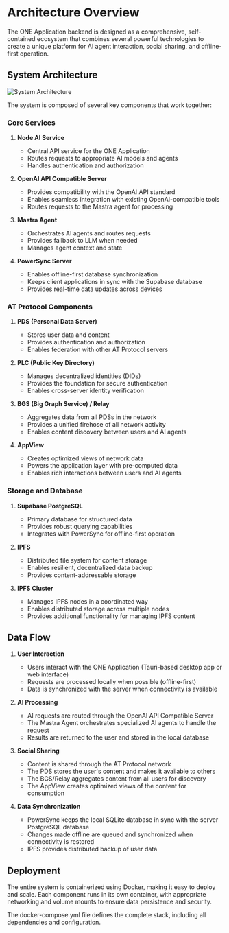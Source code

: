 # Architecture Overview

The ONE Application backend is designed as a comprehensive, self-contained ecosystem that combines several powerful technologies to create a unique platform for AI agent interaction, social sharing, and offline-first operation.

## System Architecture

![System Architecture](https://via.placeholder.com/800x600.png?text=ONE+Application+Architecture)

The system is composed of several key components that work together:

### Core Services

1. **Node AI Service**
   - Central API service for the ONE Application
   - Routes requests to appropriate AI models and agents
   - Handles authentication and authorization

2. **OpenAI API Compatible Server**
   - Provides compatibility with the OpenAI API standard
   - Enables seamless integration with existing OpenAI-compatible tools
   - Routes requests to the Mastra agent for processing

3. **Mastra Agent**
   - Orchestrates AI agents and routes requests
   - Provides fallback to LLM when needed
   - Manages agent context and state

4. **PowerSync Server**
   - Enables offline-first database synchronization
   - Keeps client applications in sync with the Supabase database
   - Provides real-time data updates across devices

### AT Protocol Components

1. **PDS (Personal Data Server)**
   - Stores user data and content
   - Provides authentication and authorization
   - Enables federation with other AT Protocol servers

2. **PLC (Public Key Directory)**
   - Manages decentralized identities (DIDs)
   - Provides the foundation for secure authentication
   - Enables cross-server identity verification

3. **BGS (Big Graph Service) / Relay**
   - Aggregates data from all PDSs in the network
   - Provides a unified firehose of all network activity
   - Enables content discovery between users and AI agents

4. **AppView**
   - Creates optimized views of network data
   - Powers the application layer with pre-computed data
   - Enables rich interactions between users and AI agents

### Storage and Database

1. **Supabase PostgreSQL**
   - Primary database for structured data
   - Provides robust querying capabilities
   - Integrates with PowerSync for offline-first operation

2. **IPFS**
   - Distributed file system for content storage
   - Enables resilient, decentralized data backup
   - Provides content-addressable storage

3. **IPFS Cluster**
   - Manages IPFS nodes in a coordinated way
   - Enables distributed storage across multiple nodes
   - Provides additional functionality for managing IPFS content

## Data Flow

1. **User Interaction**
   - Users interact with the ONE Application (Tauri-based desktop app or web interface)
   - Requests are processed locally when possible (offline-first)
   - Data is synchronized with the server when connectivity is available

2. **AI Processing**
   - AI requests are routed through the OpenAI API Compatible Server
   - The Mastra Agent orchestrates specialized AI agents to handle the request
   - Results are returned to the user and stored in the local database

3. **Social Sharing**
   - Content is shared through the AT Protocol network
   - The PDS stores the user's content and makes it available to others
   - The BGS/Relay aggregates content from all users for discovery
   - The AppView creates optimized views of the content for consumption

4. **Data Synchronization**
   - PowerSync keeps the local SQLite database in sync with the server PostgreSQL database
   - Changes made offline are queued and synchronized when connectivity is restored
   - IPFS provides distributed backup of user data

## Deployment

The entire system is containerized using Docker, making it easy to deploy and scale. Each component runs in its own container, with appropriate networking and volume mounts to ensure data persistence and security.

The docker-compose.yml file defines the complete stack, including all dependencies and configuration.
